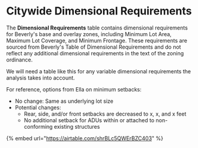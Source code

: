 # Citywide Dimensional Requirements

The **Dimensional Requirements** table contains dimensional requirements for Beverly's base and overlay zones, including Minimum Lot Area, Maximum Lot Coverage, and Minimum Frontage. These requirements are sourced from Beverly's Table of Dimensional Requirements and do not reflect any additional dimensional requirements in the text of the zoning ordinance.&#x20;

We will need a table like this for any variable dimensional requirements the analysis takes into account.&#x20;

For reference, options from Ella on minimum setbacks:

* No change: Same as underlying lot size&#x20;
* Potential changes:&#x20;
  * Rear, side, and/or front setbacks are decreased to x, x, and x feet&#x20;
  * No additional setback for ADUs within or attached to non-conforming existing structures&#x20;

{% embed url="https://airtable.com/shrBLc5QWErBZC403" %}

